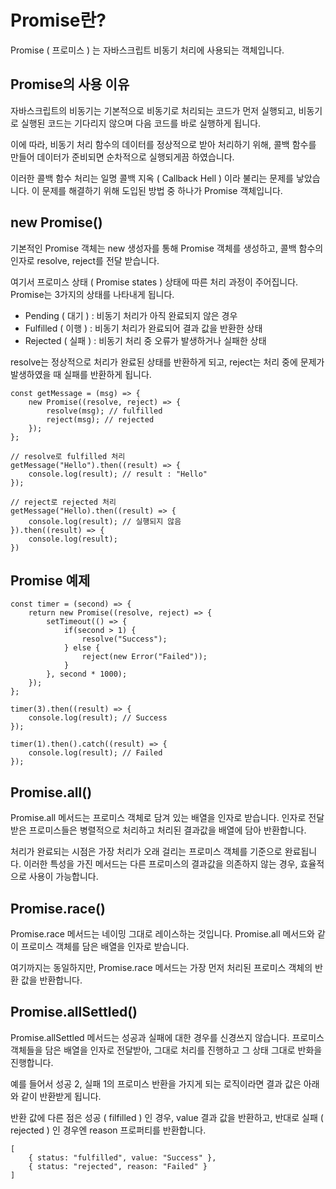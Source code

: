 # Promise란?

Promise ( 프로미스 ) 는 자바스크립트 비동기 처리에 사용되는 객체입니다.

## Promise의 사용 이유

자바스크립트의 비동기는 기본적으로 비동기로 처리되는 코드가 먼저 실행되고,
비동기로 실행된 코드는 기다리지 않으며 다음 코드를 바로 실행하게 됩니다.

이에 따라, 비동기 처리 함수의 데이터를 정상적으로 받아 처리하기 위해,
콜백 함수를 만들어 데이터가 준비되면 순차적으로 실행되게끔 하였습니다.

이러한 콜백 함수 처리는 일명 콜백 지옥 ( Callback Hell ) 이라 불리는 문제를 낳았습니다.
이 문제를 해결하기 위해 도입된 방법 중 하나가 Promise 객체입니다.

## new Promise()

기본적인 Promise 객체는 new 생성자를 통해 Promise 객체를 생성하고,
콜백 함수의 인자로 resolve, reject를 전달 받습니다.

여기서 프로미스 상태 ( Promise states ) 상태에 따른 처리 과정이 주어집니다.
Promise는 3가지의 상태를 나타내게 됩니다.

- Pending ( 대기 ) : 비동기 처리가 아직 완료되지 않은 경우
- Fulfilled ( 이행 ) : 비동기 처리가 완료되어 결과 값을 반환한 상태
- Rejected ( 실패 ) : 비동기 처리 중 오류가 발생하거나 실패한 상태

resolve는 정상적으로 처리가 완료된 상태를 반환하게 되고,
reject는 처리 중에 문제가 발생하였을 때 실패를 반환하게 됩니다.

```
const getMessage = (msg) => {
    new Promise((resolve, reject) => {
        resolve(msg); // fulfilled
        reject(msg); // rejected
    });
};

// resolve로 fulfilled 처리
getMessage("Hello").then((result) => {
    console.log(result); // result : "Hello"
});

// reject로 rejected 처리
getMessage("Hello).then((result) => {
    console.log(result); // 실행되지 않음
}).then((result) => {
    console.log(result);
})
```

## Promise 예제

```
const timer = (second) => {
    return new Promise((resolve, reject) => {
        setTimeout(() => {
            if(second > 1) {
                resolve("Success");
            } else {
                reject(new Error("Failed"));
            }
        }, second * 1000);
    });
};

timer(3).then((result) => {
    console.log(result); // Success
});

timer(1).then().catch((result) => {
    console.log(result); // Failed
});
```

## Promise.all()

Promise.all 메서드는 프로미스 객체로 담겨 있는 배열을 인자로 받습니다.
인자로 전달받은 프로미스들은 병렬적으로 처리하고 처리된 결과값을 배열에 담아 반환합니다.

처리가 완료되는 시점은 가장 처리가 오래 걸리는 프로미스 객체를 기준으로 완료됩니다.
이러한 특성을 가진 메서드는 다른 프로미스의 결과값을 의존하지 않는 경우, 효율적으로 사용이 가능합니다.

## Promise.race()

Promise.race 메서드는 네이밍 그대로 레이스하는 것입니다.
Promise.all 메서드와 같이 프로미스 객체를 담은 배열을 인자로 받습니다.

여기까지는 동일하지만, Promise.race 메서드는 가장 먼저 처리된 프로미스 객체의 반환 값을 반환합니다.

## Promise.allSettled()

Promise.allSettled 메서드는 성공과 실패에 대한 경우를 신경쓰지 않습니다.
프로미스 객체들을 담은 배열을 인자로 전달받아, 그대로 처리를 진행하고 그 상태 그대로 반화을 진행합니다.

예를 들어서 성공 2, 실패 1의 프로미스 반환을 가지게 되는 로직이라면
결과 값은 아래와 같이 반환받게 됩니다.

반환 값에 다른 점은 성공 ( filfilled ) 인 경우, value 결과 값을 반환하고,
반대로 실패 ( rejected ) 인 경우엔 reason 프로퍼티를 반환합니다.

```
[
    { status: "fulfilled", value: "Success" },
    { status: "rejected", reason: "Failed" }
]
```
